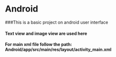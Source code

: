 # Android

###This is a basic project on android user interface

#### Text view and image view are used here

#### For main xml file follow the path:  Android/app/src/main/res/layout/activity_main.xml 
